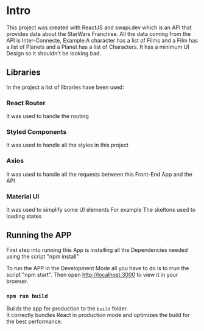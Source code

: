 # Intro

This project was created with ReactJS and swapi.dev which is an API that provides data about the StarWars Franchise.
All the data coming from the API is Inter-Connecte, Example:A character has a list of Films and a Film has a list of Planets and a Planet has a list of Characters.
It has a minimum UI Design so it shouldn't be looking bad.



## Libraries

In the project a list of libraries have been used:

### React Router

It was used to handle the routing

### Styled Components

It was used to handle all the styles in this project

### Axios

It was used to handle all the requests between this Front-End App and the API

### Material UI

It was used to simplify some UI elements For example The skeltons used to loading states



## Running the APP

First step into running this App is installing all the Dependencies needed using the script "npm install"

To run the APP in the Development Mode all you have to do is to rrun the script "npm start".
Then open [http://localhost:3000](http://localhost:3000) to view it in your browser.

### `npm run build`

Builds the app for production to the `build` folder.\
It correctly bundles React in production mode and optimizes the build for the best performance.
